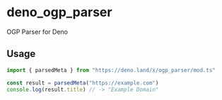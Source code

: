 # deno_ogp_parser
OGP Parser for Deno

## Usage
```typescript
import { parsedMeta } from "https://deno.land/x/ogp_parser/mod.ts"

const result = parsedMeta("https://example.com")
console.log(result.title) // -> "Example Domain"
```
